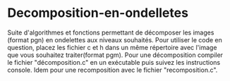# Decomposition-en-ondelletes
Suite d'algorithmes et fonctions permettant de décomposer les images (format pgn) en ondelettes aux niveaux souhaités. 
Pour utiliser le code en question, placez les fichier c et h dans un même répertoire avec l'image que vous souhaitez traiter(format pgm).
Pour une décomposition compiler le fichier "décomposition.c" en un exécutable puis suivez les instructions console.
Idem pour une recomposition avec le fichier "recomposition.c".
